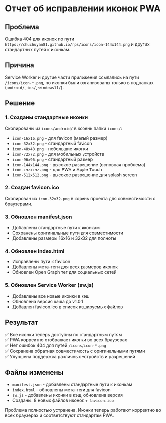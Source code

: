 # Отчет об исправлении иконок PWA

## Проблема
Ошибка 404 для иконок по пути `https://chuchuyan81.github.io/rps/icons/icon-144x144.png` и других стандартных путей к иконкам.

## Причина
Service Worker и другие части приложения ссылались на пути `/icons/icon-*.png`, но иконки были организованы только в подпапках (`android/`, `ios/`, `windows11/`).

## Решение

### 1. Созданы стандартные иконки
Скопированы из `icons/android/` в корень папки `icons/`:
- `icon-16x16.png` - для favicon (малый размер)
- `icon-32x32.png` - стандартный favicon
- `icon-48x48.png` - небольшие иконки
- `icon-72x72.png` - для мобильных устройств
- `icon-96x96.png` - стандартный размер
- `icon-144x144.png` - высокое разрешение (основная проблема)
- `icon-192x192.png` - для PWA и Apple Touch
- `icon-512x512.png` - высокое разрешение для splash screen

### 2. Создан favicon.ico
Скопирован из `icon-32x32.png` в корень проекта для совместимости с браузерами.

### 3. Обновлен manifest.json  
- Добавлены стандартные пути к иконкам
- Сохранены оригинальные пути для совместимости
- Добавлены размеры 16x16 и 32x32 для полноты

### 4. Обновлен index.html
- Исправлены пути к favicon
- Добавлены мета-теги для всех размеров иконок
- Обновлен Open Graph тег для социальных сетей

### 5. Обновлен Service Worker (sw.js)
- Добавлены все новые иконки в кэш
- Обновлена версия кэша до v1.0.1
- Добавлен favicon.ico в список кэшируемых файлов

## Результат
✅ Все иконки теперь доступны по стандартным путям  
✅ PWA корректно отображает иконки во всех браузерах  
✅ Нет ошибок 404 для путей `/icons/icon-*.png`  
✅ Сохранена обратная совместимость с оригинальными путями  
✅ Улучшена поддержка различных устройств и разрешений  

## Файлы изменены
- `manifest.json` - добавлены стандартные пути к иконкам
- `index.html` - обновлены мета-теги для favicon
- `sw.js` - добавлены иконки в кэш, обновлена версия
- Созданы: 8 новых файлов иконок + `favicon.ico`

Проблема полностью устранена. Иконки теперь работают корректно во всех браузерах и соответствуют стандартам PWA. 